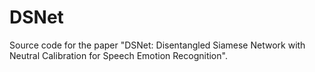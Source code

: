 # DSNet
Source code for the paper "DSNet: Disentangled Siamese Network with Neutral Calibration for Speech Emotion Recognition".
